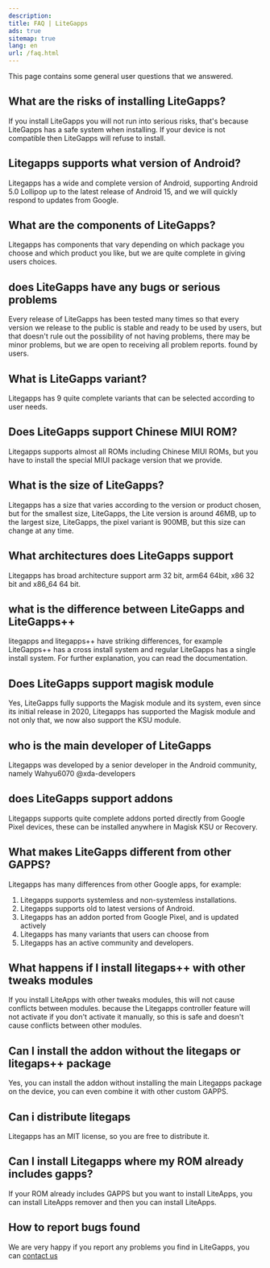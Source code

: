 ```yaml
---
description:
title: FAQ | LiteGapps
ads: true
sitemap: true
lang: en
url: /faq.html
---
```




This page contains some general user questions that we answered.


## What are the risks of installing LiteGapps?

If you install LiteGapps you will not run into serious risks, that's because LiteGapps has a safe system when installing. If your device is not compatible then LiteGapps will refuse to install.

## Litegapps supports what version of Android?

Litegapps has a wide and complete version of Android, supporting Android 5.0 Lollipop up to the latest release of Android 15, and we will quickly respond to updates from Google.

## What are the components of LiteGapps?

Litegapps has components that vary depending on which package you choose and which product you like, but we are quite complete in giving users choices.

## does LiteGapps have any bugs or serious problems

Every release of LiteGapps has been tested many times so that every version we release to the public is stable and ready to be used by users, but that doesn't rule out the possibility of not having problems, there may be minor problems, but we are open to receiving all problem reports.  found by users.

## What is LiteGapps variant?

Litegapps has 9 quite complete variants that can be selected according to user needs.

## Does LiteGapps support Chinese MIUI ROM?

Litegapps supports almost all ROMs including Chinese MIUI ROMs, but you have to install the special MIUI package version that we provide.

## What is the size of LiteGapps?

Litegapps has a size that varies according to the version or product chosen, but for the smallest size, LiteGapps, the Lite version is around 46MB, up to the largest size, LiteGapps, the pixel variant is 900MB, but this size can change at any time.

## What architectures does LiteGapps support

Litegapps has broad architecture support arm 32 bit, arm64 64bit, x86 32 bit and x86_64 64 bit.


## what is the difference between LiteGapps and LiteGapps++

litegapps and litegapps++ have striking differences, for example LiteGapps++ has a cross install system and regular LiteGapps has a single install system. For further explanation, you can read the documentation.

## Does LiteGapps support magisk module

Yes, LiteGapps fully supports the Magisk module and its system, even since its initial release in 2020, Litegapps has supported the Magisk module and not only that, we now also support the KSU module.

## who is the main developer of LiteGapps

Litegapps was developed by a senior developer in the Android community, namely Wahyu6070 @xda-developers

## does LiteGapps support addons

Litegapps supports quite complete addons ported directly from Google Pixel devices, these can be installed anywhere in Magisk KSU or Recovery.

## What makes LiteGapps different from other GAPPS?

Litegapps has many differences from other Google apps, for example:
1. Litegapps supports systemless and non-systemless installations.
2. Litegapps supports old to latest versions of Android.
3. Litegapps has an addon ported from Google Pixel, and is updated actively
4. Litegapps has many variants that users can choose from
5. Litegapps has an active community and developers.

## What happens if I install litegaps++ with other tweaks modules
If you install LiteApps with other tweaks modules, this will not cause conflicts between modules.  because the Litegapps controller feature will not activate if you don't activate it manually, so this is safe and doesn't cause conflicts between other modules.

## Can I install the addon without the litegaps or litegaps++ package
Yes, you can install the addon without installing the main Litegapps package on the device, you can even combine it with other custom GAPPS.

## Can i distribute litegaps
Litegapps has an MIT license, so you are free to distribute it.

## Can I install Litegapps where my ROM already includes gapps?
If your ROM already includes GAPPS but you want to install LiteApps, you can install LiteApps remover and then you can install LiteApps.



## How to report bugs found
We are very happy if you report any problems you find in LiteGapps, you can [contact us](/contact.html)
  